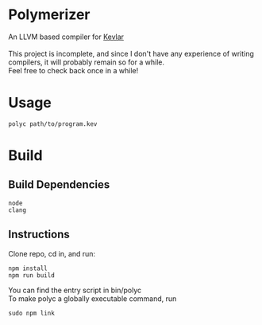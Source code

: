 # Polymerizer
An LLVM based compiler for [Kevlar](https://github.com/BlackFuffey/kevlar) \
\
This project is incomplete, and since I don't have any experience of writing compilers, it will probably remain so for a while. \
Feel free to check back once in a while!

# Usage
`polyc path/to/program.kev`

# Build
## Build Dependencies
```
node
clang
```
## Instructions
Clone repo, cd in, and run:
```
npm install
npm run build
```
You can find the entry script in bin/polyc \
To make polyc a globally executable command, run
```
sudo npm link
```
